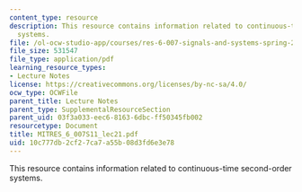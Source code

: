 ```yaml
---
content_type: resource
description: This resource contains information related to continuous-time second-order
  systems.
file: /ol-ocw-studio-app/courses/res-6-007-signals-and-systems-spring-2011/10c777db2cf27ca7a55b08d3fd6e3e78_MITRES_6_007S11_lec21.pdf
file_size: 531547
file_type: application/pdf
learning_resource_types:
- Lecture Notes
license: https://creativecommons.org/licenses/by-nc-sa/4.0/
ocw_type: OCWFile
parent_title: Lecture Notes
parent_type: SupplementalResourceSection
parent_uid: 03f3a033-eec6-8163-6dbc-ff50345fb002
resourcetype: Document
title: MITRES_6_007S11_lec21.pdf
uid: 10c777db-2cf2-7ca7-a55b-08d3fd6e3e78
---
```

This resource contains information related to continuous-time second-order systems.